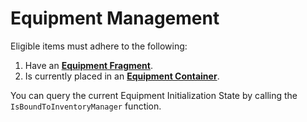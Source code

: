 # Equipment Management
<primary-label ref="inventory"/>



Eligible items must adhere to the following:

1. Have an **[Equipment Fragment](inv_fragment_equipment.md)**.
2. Is currently placed in an **[Equipment Container](inv_layout_equipment.md)**.

You can query the current Equipment Initialization State by calling the `IsBoundToInventoryManager` function.